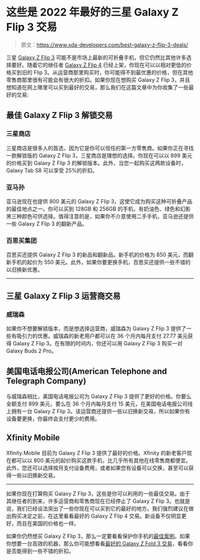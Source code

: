 # 这些是 2022 年最好的三星 Galaxy Z Flip 3 交易

> 原文：<https://www.xda-developers.com/best-galaxy-z-flip-3-deals/>

三星 [Galaxy Z Flip 3](https://www.xda-developers.com/samsung-galaxy-z-flip-3/) 可能不是市场上最新的可折叠手机，但它仍然比其他许多选择要好。随着它的继任者 [Galaxy Z Flip 4](https://www.xda-developers.com/samsung-galaxy-z-flip-4-review/) 已经上架，你现在可以以相对更低的价格买到旧的 Flip 3。从运营商那里购买时，你可能得不到最优惠的价格，但在其他零售商那里很有可能会有很大的折扣。如果你现在想购买 Galaxy Z Flip 3，并且想知道在网上哪里可以买到最好的交易，那么我们在这篇文章中为你收集了一些最好的交易:

## 最佳 Galaxy Z Flip 3 解锁交易

### 三星商店

三星商店是很多人的首选，因为它是你可以信任的第一方零售商。如果你正在寻找一款解锁版的 Galaxy Z Flip 3，三星商店是理想的选择。你现在可以以 899 美元的价格买到 Galaxy Z Flip 3 的解锁版本。此外，当您一起购买这两款设备时，Galaxy Tab S8 可以享受 25%的折扣。

### 亚马孙

亚马逊现在也提供 800 美元的 Galaxy Z Flip 3，这使它成为购买这种可折叠产品的最佳地点之一。你可以买到 128GB 和 256GB 的手机，有奶油色、绿色和幻影黑三种颜色可供选择。值得注意的是，如果你不介意使用二手手机，亚马逊还提供一些 Galaxy Z Flip 3 的翻新产品。

### 百思买集团

百思买还提供 Galaxy Z Flip 3 的新品和翻新品。新手机的价格为 850 美元，而翻新手机的起价为 550 美元。此外，如果你要更换手机，百思买还提供一些不错的以旧换新优惠。

* * *

## 三星 Galaxy Z Flip 3 运营商交易

### 威瑞森

如果你不想要解锁版本，而是想选择运营商，威瑞森为 Galaxy Z Flip 3 提供了一些有吸引力的优惠。威瑞森的新老用户都可以在 36 个月内每月支付 27.77 美元获得 Galaxy Z Flip 3。在有限的时间内，你还可以用 Galaxy Z Flip 3 购买一对 Galaxy Buds 2 Pro。

## 美国电话电报公司(American Telephone and Telegraph Company)

与威瑞森相比，美国电话电报公司为 Galaxy Z Flip 3 提供了更好的价格。你要么全额支付 899 美元，要么在 36 个月内每月支付 15 美元，在美国电话电报公司线上拥有一台 Galaxy Z Flip 3。该运营商还提供一些以旧换新交易，所以如果你有设备要更换，你最终会支付更少的费用。

## Xfinity Mobile

Xfinity Mobile 目前为 Galaxy Z Flip 3 提供了最好的价格。Xfinity 的新老客户现在都可以以 800 美元的起价购买这款手机，比几乎所有其他在线零售商都便宜。此外，您还可以选择按月支付设备费用，或者如果您有设备可以交换，甚至可以获得一些以旧换新交易。

* * *

如果你现在打算购买 Galaxy Z Flip 3，这些是你可以利用的一些最佳交易。由于其继任者的到来，许多运营商和零售商现在已经停止了 Galaxy Z Flip 3。也就是说，我们已经设法突出了一些你现在可以买到它的最好的地方。我们强烈建议在做出购买决定之前，在这里看看最好的 Galaxy Z Flip 4 交易。新设备不仅明显更好，而且在美国的价格也一样。

如果你仍然想买 Galaxy Z Flip 3，那么一定要看看保护你手机的[最佳案例](https://www.xda-developers.com/best-galaxy-z-flip-3-cases/)。如果你想要一台高效的机器，那么你可能想看看[最好的 Galaxy Z Fold 3 交易](https://www.xda-developers.com/best-galaxy-z-fold-3-deals/)，看看你是否能得到一些不错的折扣。